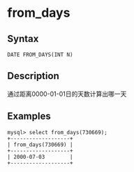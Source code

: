 # from_days

## Syntax

`DATE FROM_DAYS(INT N)`

## Description

通过距离0000-01-01日的天数计算出哪一天

## Examples

```
mysql> select from_days(730669);
+-------------------+
| from_days(730669) |
+-------------------+
| 2000-07-03        |
+-------------------+
```